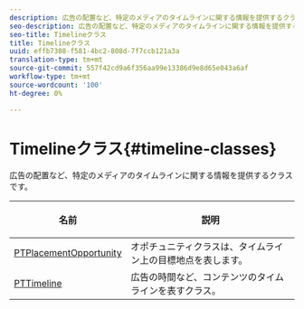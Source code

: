 ```yaml
---
description: 広告の配置など、特定のメディアのタイムラインに関する情報を提供するクラスです。
seo-description: 広告の配置など、特定のメディアのタイムラインに関する情報を提供するクラスです。
seo-title: Timelineクラス
title: Timelineクラス
uuid: effb7308-f581-4bc2-808d-7f7ccb121a3a
translation-type: tm+mt
source-git-commit: 557f42cd9a6f356aa99e13386d9e8d65e043a6af
workflow-type: tm+mt
source-wordcount: '100'
ht-degree: 0%

---
```



# Timelineクラス{#timeline-classes}

広告の配置など、特定のメディアのタイムラインに関する情報を提供するクラスです。

<table frame="all" colsep="1" rowsep="1" id="table_6752E908BA6546549619994A3F7D5F87"> 
 <thead> 
  <tr rowsep="1"> 
   <th colname="1" class="entry"><b>名前</b></th> 
   <th colname="2" class="entry"> <p><b>説明</b></p> </th> 
  </tr> 
 </thead>
 <tbody> 
  <tr rowsep="1"> 
   <td colname="1"> <a href="https://help.adobe.com/en_US/primetime/api/psdk/appledoc/Classes/PTPlacementOpportunity.html" format="html" scope="external"> PTPlacementOpportunity</a> </td> 
   <td colname="2"> オポチュニティクラスは、タイムライン上の目標地点を表します。 </td> 
  </tr> 
  <tr rowsep="1"> 
   <td colname="1"><a href="https://help.adobe.com/en_US/primetime/api/psdk/appledoc/Classes/PTTimeline.html" format="html" scope="external"> PTTimeline</a> </td> 
   <td colname="2"> 広告の時間など、コンテンツのタイムラインを表すクラス。 </td> 
  </tr> 
 </tbody> 
</table>